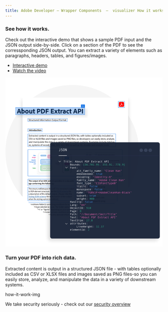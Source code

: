 ```yaml
---
title: Adobe Developer — Wrapper Components  —  visualizer How it works
---
```


<TextBlock slots="heading,text,buttons,image" theme="light" className="padding-zero-visualizer see-how-it-works how-it-work-font how-it-work-text-align how-it-work-img-align how-it-work-img-Z"/>

### See how it works.

Check out the interactive demo that shows a sample 
PDF input and the JSON output side-by-side. Click on a section of the PDF 
to see the corressponding JSON output. You can extract a variety of elements such as 
paragraphs, headers, tables, and figures/images.
  
- [Interactive demo](https://www.adobe.com/go/extract_visualizer)
- [Watch the video](https://video.tv.adobe.com/v/333506)

![About PDF Extract API](../../images/ExtractVisualizer_Graphic.png)


<TextBlock slots="heading, text" theme="light"  className="how-it-work-richText padding-zero-visualizer rich-text-data how-it-work-font"/>

 ### Turn your PDF into rich data.

 Extracted content is output in a structured JSON file - with tables optionally included as CSV or XLSX files and images
 saved as PNG files-so you can easily store, analyze, and manipulate the data in a variety of downstream systems.

<TextBlock slots="assetImg" theme="light" width="100%" imageOnly className="padding-zero-visualizer media-bottom-padding"/>

how-it-work-img

<TextBlock slots="text" theme="light" isCentered className="media-bottom-padding link position-up linking How-it-works sec-overview"/>

We take security seriously - check out our [security overview](https://www.adobe.com/content/dam/cc/en/security/pdfs/AdobeDocumentServices_SecurityOverview.pdf)